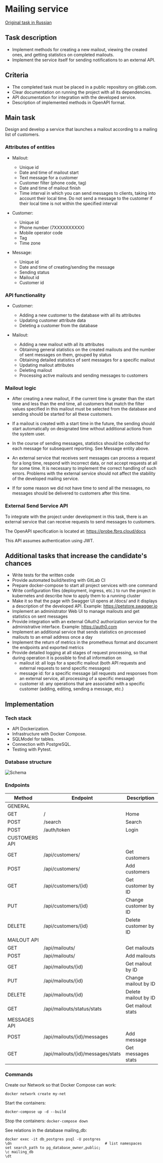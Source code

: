 # Mailing service

[Original task in Russian](https://www.craft.do/s/n6OVYFVUpq0o6L)

## Task description

- Implement methods for creating a new mailout, viewing the created ones, and getting statistics on completed mailouts.
- Implement the service itself for sending notifications to an external API.

## Criteria

- The completed task must be placed in a public repository on gitlab.com.
- Clear documentation on running the project with all its dependencies.
- API documentation for integration with the developed service.
- Description of implemented methods in OpenAPI format.

## Main task

Design and develop a service that launches a mailout according to a mailing list of customers.

### Attributes of entities

- Mailout:
  - Unique id
  - Date and time of mailout start
  - Text message for a customer
  - Customer filter (phone code, tag)
  - Date and time of mailout finish
  - Time interval in which you can send messages to clients, taking into account their local time. Do not send a message to the customer if their local time is not within the specified interval

- Customer:
  - Unique id
  - Phone number (7XXXXXXXXXX)
  - Mobile operator code
  - Tag
  - Time zone

- Message:
  - Unique id
  - Date and time of creating/sending the message
  - Sending status
  - Mailout id
  - Customer id

### API functionality

- Customer:
  - Adding a new customer to the database with all its attributes
  - Updating customer attribute data
  - Deleting a customer from the database

- Mailout:
  - Adding a new mailout with all its attributes
  - Obtaining general statistics on the created mailouts and the number of sent messages on them, grouped by status
  - Obtaining detailed statistics of sent messages for a specific mailout
  - Updating mailout attributes
  - Deleting mailout
  - Processing active mailouts and sending messages to customers

### Mailout logic

- After creating a new mailout, if the current time is greater than the start time and less than the end time, all customers that match the filter values specified in this mailout must be selected from the database and sending should be started for all these customers.

- If a mailout is created with a start time in the future, the sending should start automatically on designated time without additional actions from the system user.

- In the course of sending messages, statistics should be collected for each message for subsequent reporting. See Message entity above.

- An external service that receives sent messages can process a request for a long time, respond with incorrect data, or not accept requests at all for some time. It is necessary to implement the correct handling of such errors. Problems with the external service should not affect the stability of the developed mailing service.

- If for some reason we did not have time to send all the messages, no messages should be delivered to customers after this time.

### External Send Service API

To integrate with the project under development in this task, there is an external service that can receive requests to send messages to customers.

The OpenAPI specification is located at: https://probe.fbrq.cloud/docs

This API assumes authentication using JWT.

## Additional tasks that increase the candidate's chances

- Write tests for the written code
- Provide automated build/testing with GitLab CI
- Prepare docker-compose to start all project services with one command
- Write configuration files (deployment, ingress, etc.) to run the project in kubernetes and describe how to apply them to a running cluster
- Make it so that the page with Swagger UI opens at /docs/ and it displays a description of the developed API. Example: https://petstore.swagger.io
- Implement an administrator Web UI to manage mailouts and get statistics on sent messages
- Provide integration with an external OAuth2 authorization service for the administrative interface. Example: https://auth0.com
- Implement an additional service that sends statistics on processed mailouts to an email address once a day
- Implement the return of metrics in the prometheus format and document the endpoints and exported metrics
- Provide detailed logging at all stages of request processing, so that during operation it is possible to find all information on
  - mailout id: all logs for a specific mailout (both API requests and external requests to send specific messages)
  - message id: for a specific message (all requests and responses from an external service, all processing of a specific message)
  - customer id: any operations that are associated with a specific customer (adding, editing, sending a message, etc.)


## Implementation

### Tech stack

- API Dockerization.
- Infrastructure with Docker Compose.
- SQLModel for tables.
- Connection with PostgreSQL.
- Testing with Pytest.

### Database structure

![Schema](https://github.com/kooznitsa/test-projects/blob/main/mailing_service/api/db/db_schema.png)

### Endpoints

| Method        | Endpoint                               | Description              |
|---------------|----------------------------------------|--------------------------|
| GENERAL       |                                        |                          |
| GET           | /                                      | Home                     |
| POST          | /search                                | Search                   |
| POST          | /auth/token                            | Login                    |
| CUSTOMERS API |                                        |                          |
| GET           | /api/customers/                        | Get customers            |
| POST          | /api/customers/                        | Add customers            |
| GET           | /api/customers/{id}                    | Get customer by ID       |
| PUT           | /api/customers/{id}                    | Change customer by ID    |
| DELETE        | /api/customers/{id}                    | Delete customer by ID    |
| MAILOUT API   |                                        |                          |
| GET           | /api/mailouts/                         | Get mailouts             |
| POST          | /api/mailouts/                         | Add mailouts             |
| GET           | /api/mailouts/{id}                     | Get mailout by ID        |
| PUT           | /api/mailouts/{id}                     | Change mailout by ID     |
| DELETE        | /api/mailouts/{id}                     | Delete mailout by ID     |
| GET           | /api/mailouts/status/stats             | Get mailout stats        |
| MESSAGES API  |                                        |                          |
| POST          | /api/mailouts/{id}/messages            | Add message              |
| GET           | /api/mailouts/{id}/messages/stats      | Get messages stats       |

### Commands

Create our Network so that Docker Compose can work:
```
docker network create my-net
```

Start the containers:
```
docker-compose up -d --build
```

Stop the containers:
```docker-compose down```

See relations in the database mailing_db:
```
docker exec -it db_postgres psql -U postgres
\dn                                           # list namespaces
set search_path to pg_database_owner,public;
\c mailing_db
\dt
```
